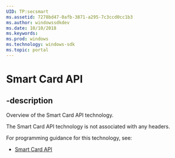 ```yaml
---
UID: TP:secsmart
ms.assetid: 7278bd47-0afb-3871-a295-7c3ccd0cc1b3
ms.author: windowssdkdev
ms.date: 10/10/2018
ms.keywords: 
ms.prod: windows
ms.technology: windows-sdk
ms.topic: portal
---
```


# Smart Card API

## -description

Overview of the Smart Card API technology.

The Smart Card API technology is not associated with any headers.

For programming guidance for this technology, see:
* [Smart Card API](/windows/desktop/secsmart)

